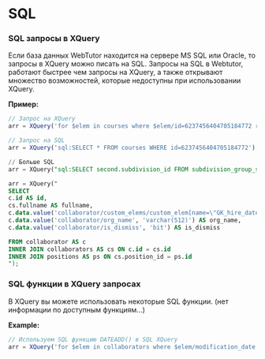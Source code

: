 # SQL


### SQL запросы в XQuery

Если база данных WebTutor находится на сервере MS SQL или Oracle, то запросы в XQuery можно писать на SQL. Запросы на SQL в Webtutor, работают быстрее чем запросы на XQuery, а также открывают множество возможностей, которые недоступны при использовании XQuery.

**Пример:**

```js
// Запрос на XQuery  
arr = XQuery('for $elem in courses where $elem/id=6237456404705184772 return $elem');

// Запрос на SQL  
arr = XQuery('sql:SELECT * FROM courses WHERE id=6237456404705184772');
```

```sql
// Больше SQL
arr = XQuery("sql:SELECT second.subdivision_id FROM subdivision_group_subdivisions main JOIN subdivision_group_subdivisions second ON main.code = second.code WHERE (main.code='0012934' AND second.is_dynamic=0)");

arr = XQuery("
SELECT
c.id AS id,
cs.fullname AS fullname,
c.data.value('collaborator/custom_elems/custom_elem[name=\"GK_hire_date\"][1]/value', 'varchar(512)') AS GK_hire_date,
c.data.value('collaborator/org_name', 'varchar(512)') AS org_name,
c.data.value('collaborator/is_dismiss', 'bit') AS is_dismiss

FROM collaborator AS c 
INNER JOIN collaborators AS cs ON c.id = cs.id 
INNER JOIN positions AS ps ON cs.position_id = ps.id
");
```

### SQL функции в XQuery запросах

В XQuery вы можете использовать некоторые SQL функции. (нет информации по доступным функциям...)

**Example:**
```js
// Используем SQL функцию DATEADD() в SQL XQuery
arr = XQuery('for $elem in collaborators where $elem/modification_date > DATEADD(day, -5, GETDATE())  return $elem');
```